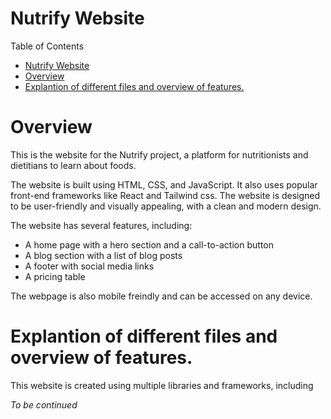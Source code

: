 # Nutrify Website

Table of Contents
- [Nutrify Website](#nutrify-website)
- [Overview](#overview)
- [Explantion of different files and overview of features.](#explantion-of-different-files-and-overview-of-features)


# Overview

This is the website for the  Nutrify project, a platform for nutritionists and dietitians to learn about foods.

The website is built using HTML, CSS, and JavaScript. It also uses popular  front-end frameworks like React and Tailwind css.
The website is designed to be user-friendly and visually appealing, with a clean and modern design.

The website has several features, including:
* A home page with a hero section and a call-to-action button
* A blog section with a list of blog posts
* A footer with social media links
* A pricing table

The webpage is also mobile freindly and can be accessed on any device.


# Explantion of different files and overview of features.

This website is created using multiple libraries and frameworks, including



*To be continued*
